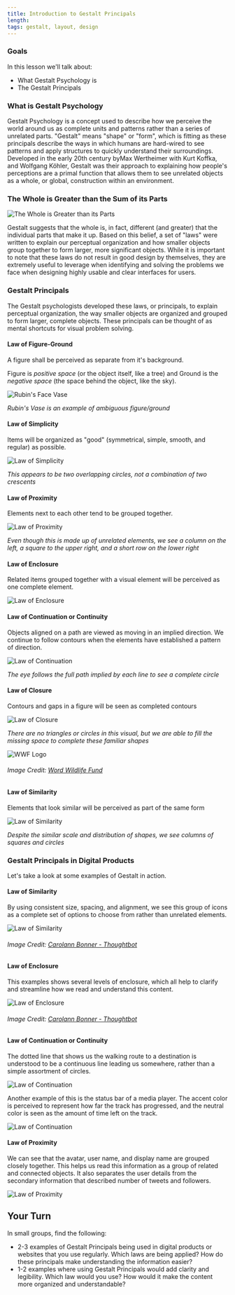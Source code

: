 ```yaml
---
title: Introduction to Gestalt Principals
length:
tags: gestalt, layout, design
---
```


### Goals

In this lesson we'll talk about:

* What Gestalt Psychology is
* The Gestalt Principals

### What is Gestalt Psychology

Gestalt Psychology is a concept used to describe how we perceive the world around us as complete units and patterns rather than a series of unrelated parts. "Gestalt" means "shape" or "form", which is fitting as these principals describe the ways in which humans are hard-wired to see patterns and apply structures to quickly understand their surroundings. Developed in the early 20th century byMax Wertheimer with Kurt Koffka, and Wolfgang Köhler, Gestalt was their approach to explaining how people's perceptions are a primal function that allows them to see unrelated objects as a whole, or global, construction within an environment.

### The Whole is Greater than the Sum of its Parts

![The Whole is Greater than its Parts](images/gestalt-example-5-2.png)

Gestalt suggests that the whole is, in fact, different (and greater) that the individual parts that make it up. Based on this belief, a set of "laws" were written to explain our perceptual organization and how smaller objects group together to form larger, more significant objects. While it is important to note that these laws do not result in good design by themselves, they are extremely useful to leverage when identifying and solving the problems we face when designing highly usable and clear interfaces for users.

### Gestalt Principals

The Gestalt psychologists developed these laws, or principals, to explain perceptual organization, the way smaller objects are organized and grouped to form larger, complete objects. These principals can be thought of as mental shortcuts for visual problem solving.

#### Law of Figure-Ground

A figure shall be perceived as separate from it's background.

Figure is _positive space_ (or the object itself, like a tree) and Ground is the _negative space_ (the space behind the object, like the sky).

![Rubin's Face Vase](images/rubin-face-vase.png)

_Rubin's Vase is an example of ambiguous figure/ground_

#### Law of Simplicity

Items will be organized as "good" (symmetrical, simple, smooth, and regular) as possible.

![Law of Simplicity](images/gestalt-example-6.png)

_This appears to be two overlapping circles, not a combination of two crescents_

#### Law of Proximity

Elements next to each other tend to be grouped together.

![Law of Proximity](images/gestalt-example-3.png)

_Even though this is made up of unrelated elements, we see a column on the left, a square to the upper right, and a short row on the lower right_

#### Law of Enclosure

Related items grouped together with a visual element will be perceived as one complete element.

![Law of Enclosure](images/gestalt-example-7.png)


#### Law of Continuation or Continuity

Objects aligned on a path are viewed as moving in an implied direction. We continue to follow contours when the elements have established a pattern of direction.

![Law of Continuation](images/gestalt-example-4.png)

_The eye follows the full path implied by each line to see a complete circle_

#### Law of Closure

Contours and gaps in a figure will be seen as completed contours

![Law of Closure](images/gestalt-example-1.png)

_There are no triangles or circles in this visual, but we are able to fill the missing space to complete these familiar shapes_


![WWF Logo](images/wwf_logo_panda.png)

###### *Image Credit: [Word Wildlife Fund](http://wwf.panda.org/)*

#### Law of Similarity

Elements that look similar will be perceived as part of the same form

![Law of Similarity](images/gestalt-example-2.png)

_Despite the similar scale and distribution of shapes, we see columns of squares and circles_

### Gestalt Principals in Digital Products

Let's take a look at some examples of Gestalt in action.

#### Law of Similarity

By using consistent size, spacing, and alignment, we see this group of icons as a complete set of options to choose from rather than unrelated elements.

![Law of Similarity](images/real-gestalt-example-1.png)

###### *Image Credit: [Carolann Bonner - Thoughtbot](https://robots.thoughtbot.com/gestalt-principles)*

#### Law of Enclosure

This examples shows several levels of enclosure, which all help to clarify and streamline how we read and understand this content.

![Law of Enclosure](images/real-gestalt-example-2.png)

###### *Image Credit: [Carolann Bonner - Thoughtbot](https://robots.thoughtbot.com/gestalt-principles)*


#### Law of Continuation or Continuity

The dotted line that shows us the walking route to a destination is understood to be a continuous line leading us somewhere, rather than a simple assortment of circles.

![Law of Continuation](images/real-gestalt-example-3.png)

Another example of this is the status bar of a media player. The accent color is perceived to represent how far the track has progressed, and the neutral color is seen as the amount of time left on the track.

![Law of Continuation](images/real-gestalt-example-4.png)

#### Law of Proximity

We can see that the avatar, user name, and display name are grouped closely together. This helps us read this information as a group of related and connected objects. It also separates the user details from the secondary information that described number of tweets and followers.

![Law of  Proximity](images/real-gestalt-example-5.png)



## Your Turn

In small groups, find the following:

* 2-3 examples of Gestalt Principals being used in digital products or websites that you use regularly. Which laws are being applied? How do these principals make understanding the information easier?
* 1-2 examples where using Gestalt Principals would add clarity and legibility. Which law would you use? How would it make the content more organized and understandable?
